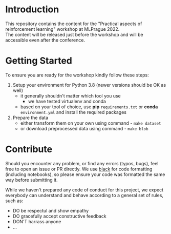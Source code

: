 # Introduction 
This repository contains the content for the "Practical aspects of reinforcement learning" workshop at MLPrague 2022.  
The content will be released just before the workshop and will be accessible even after the conference.


# Getting Started
To ensure you are ready for the workshop kindly follow these steps:
1.	Setup your environment for Python 3.8 (newer versions should be OK as well)
    - it generally shouldn't matter which tool you use
      - we have tested virtualenv and conda
    - based on your tool of choice, use **pip** `requirements.txt` or **conda** `environment.yml` and install the required packages
1. Prepare the data
   - either transform them on your own using command - `make dataset`
   - or download preprocessed data using command - `make blob`

# Contribute
Should you encounter any problem, or find any errors (typos, bugs), feel free to open an issue or PR directly.
We use [black](https://black.readthedocs.io/en/stable/) for code formatting (including notebooks), so please ensure your code was formatted the same way before submitting it.


While we haven't prepared any code of conduct for this project, we expect everybody can understand and behave according to a general set of rules, such as:
- DO be respectul and show empathy
- DO gracefully accept constructive feedback
- DON'T harrass anyone
- ...